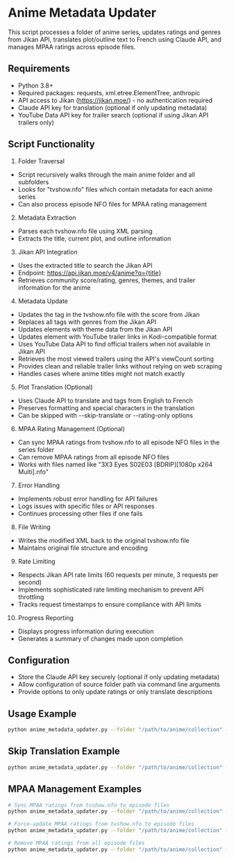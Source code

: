 # Anime Metadata Updater
This script processes a folder of anime series, updates ratings and genres from Jikan API, translates plot/outline text to French using Claude API, and manages MPAA ratings across episode files.

## Requirements

- Python 3.8+
- Required packages: requests, xml.etree.ElementTree, anthropic
- API access to Jikan (https://jikan.moe/) - no authentication required
- Claude API key for translation (optional if only updating metadata)
- YouTube Data API key for trailer search (optional if using Jikan API trailers only)

## Script Functionality

1. Folder Traversal

- Script recursively walks through the main anime folder and all subfolders
- Looks for "tvshow.nfo" files which contain metadata for each anime series
- Can also process episode NFO files for MPAA rating management


2. Metadata Extraction

- Parses each tvshow.nfo file using XML parsing
- Extracts the title, current plot, and outline information


3. Jikan API Integration

- Uses the extracted title to search the Jikan API
- Endpoint: https://api.jikan.moe/v4/anime?q={title}
- Retrieves community score/rating, genres, themes, and trailer information for the anime


4. Metadata Update

- Updates the <rating> tag in the tvshow.nfo file with the score from Jikan
- Replaces all <genre> tags with genres from the Jikan API
- Updates <tag> elements with theme data from the Jikan API
- Updates <trailer> element with YouTube trailer links in Kodi-compatible format
- Uses YouTube Data API to find official trailers when not available in Jikan API
- Retrieves the most viewed trailers using the API's viewCount sorting
- Provides clean and reliable trailer links without relying on web scraping
- Handles cases where anime titles might not match exactly


5. Plot Translation (Optional)

- Uses Claude API to translate <plot> and <outline> tags from English to French
- Preserves formatting and special characters in the translation
- Can be skipped with --skip-translate or --rating-only options


6. MPAA Rating Management (Optional)

- Can sync MPAA ratings from tvshow.nfo to all episode NFO files in the series folder
- Can remove MPAA ratings from all episode NFO files
- Works with files named like "3X3 Eyes S02E03 [BDRIP][1080p x264 Multi].nfo"


7. Error Handling

- Implements robust error handling for API failures
- Logs issues with specific files or API responses
- Continues processing other files if one fails


8. File Writing

- Writes the modified XML back to the original tvshow.nfo file
- Maintains original file structure and encoding


9. Rate Limiting

- Respects Jikan API rate limits (60 requests per minute, 3 requests per second)
- Implements sophisticated rate limiting mechanism to prevent API throttling
- Tracks request timestamps to ensure compliance with API limits


10. Progress Reporting

- Displays progress information during execution
- Generates a summary of changes made upon completion


## Configuration

- Store the Claude API key securely (optional if only updating metadata)
- Allow configuration of source folder path via command line arguments
- Provide options to only update ratings or only translate descriptions

## Usage Example

```bash 
python anime_metadata_updater.py --folder "/path/to/anime/collection" --claude-api-key "your-api-key"
```

## Skip Translation Example

```bash
python anime_metadata_updater.py --folder "/path/to/anime/collection" --skip-translate
```

## MPAA Management Examples

```bash
# Sync MPAA ratings from tvshow.nfo to episode files
python anime_metadata_updater.py --folder "/path/to/anime/collection" --sync-mpaa

# Force-update MPAA ratings from tvshow.nfo to episode files
python anime_metadata_updater.py --folder "/path/to/anime/collection" --sync-mpaa --force-update

# Remove MPAA ratings from all episode files
python anime_metadata_updater.py --folder "/path/to/anime/collection" --remove-mpaa
```